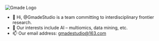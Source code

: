 ![Gmade Logo](https://github.com/gmade-studio/.github/blob/main/GmadeLogo.png)

- 👋 Hi, @GmadeStudio is a team committing to interdisciplinary frontier research. 
- 👀 Our interests include AI – multiomics, data mining, etc.
- 📫 Our email address: gmadestudio@163.com
